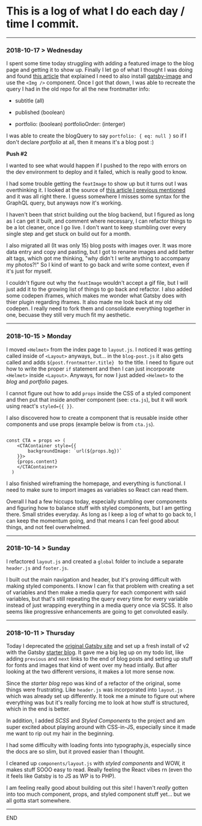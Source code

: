 # This is a log of what I do each day / time I commit.

---

### 2018-10-17 > Wednesday

I spent some time today struggling with adding a featured image to the blog page and getting it to show up. Finally I let go of what I thought I was doing and found [this article](https://codebushi.com/gatsby-featured-images/) that explained I need to also install [gatsby-image](https://www.gatsbyjs.org/packages/gatsby-image/) and use the `<Img />` component. Once I got that down, I was able to recreate the query I had in the old repo for all the new frontmatter info:

* subtitle (all)
* published (boolean)

* portfolio: (boolean)
portfolioOrder: (interger)

I was able to create the blogQuery to say  `portfolio: { eq: null }` so if I don't declare *portfolio* at all, then it means it's a blog post :)

**Push #2**

I wanted to see what would happen if I pushed to the repo with errors on the dev environment to deploy and it failed, which is really good to know.

I had some trouble getting the `featImage` to show up but it turns out I was overthinking it. I looked at the source of [this article I previous mentioned](https://codebushi.com/gatsby-featured-images/) and it was all right there. I guess somewhere I misses some syntax for the GraphQL query, but anyways now it's working.

I haven't been that strict building out the blog backend, but I figured as long as I can get it built, and comment where necessary, I can refactor things to be a lot cleaner, once I go live. I don't want to keep stumbling over every single step and get stuck on build out for a month.

I also migrated all (It was only 15) blog posts with images over. It was more data entry and copy and pasting, but I got to rename images and add better alt tags, which got me thinking, "why didn't I write anything to accompany my photos?!" So I kind of want to go back and write some context, even if it's just for myself.

I couldn't figure out why the `featImage` wouldn't accept a gif file, but I will just add it to the growing list of things to go back and refactor. I also added some codepen iframes, which makes me wonder what Gatsby does with thier plugin regarding iframes. It also made me look back at my old codepen. I really need to fork them and consolidate everything together in one, becuase they still very much fit my aesthetic. 


---


### 2018-10-15 > Monday

I moved `<Helmet>` from the index page to `layout.js`. I noticed it was getting called inside of `<Layout>` anyways, but... in the `blog-post.js`  it also gets called and adds `${post.frontmatter.title} ` to the title. I need to figure out how to write the proper `if` statement and then I can just incorporate `<Helmet>` inside `<Layout>`. Anyways, for now I just added `<Helmet>` to the *blog* and *portfolio* pages.

I cannot figure out how to add `props` inside the CSS of a styled component and then put that inside another component (see: `cta.js`), but it will work using react's `styled={{ }}`. 

I also discovered how to create a component that is reusable inside other components and use props (example below is from `cta.js`).

```

const CTA = props => (
    <CTAContainer style={{
        backgroundImage: `url(${props.bg})`
    }}>
    {props.content}
    </CTAContainer>
  )

```


I also finished wireframing the homepage, and everything is functional. I need to make sure to import images as variables so React can read them. 

Overall I had a few hiccups today, especially stumbling over components and figuring how to balance stuff with styled components, but I am getting there. Small strides everyday. As long as I keep a log of what to go back to, I can keep the momentum going, and that means I can feel good about things, and not feel overwhelmed.


---


### 2018-10-14 > Sunday

I refactored `layout.js` and created a `global` folder to include a separate `header.js` and `footer.js`.

I built out the main navigation and header, but it's proving difficult with making styled components. I know I can fix that problem with creating a set of variables and then make a media query for each component with said variables, but that's still repeating the query every time for every variable instead of just wrapping everything in a media query once via SCSS. It also seems like progressive enhancements are going to get convoluted easily.


---


### 2018-10-11 > Thursday

Today I deprecated the [original Gatsby site](https://github.com/buildingsareheavy/Buildings-Are-Heavy-deprecated-) and set up a fresh install of v2 with the Gatsby [starter blog](https://github.com/gatsbyjs/gatsby-starter-blog). It gave me a big leg up on my todo list, like adding `previous` and `next` links to the end of blog posts and setting up stuff for fonts and images that kind of went over my head intially. But after looking at the two different versions, it makes a lot more sense now.

Since the *starter blog* repo was kind of a refactor of the original, some things were frustrating. Like `header.js` was incorporated into `layout.js` which was already set up differently. It took me a minute to figure out where everything was but it's really forcing me to look at how stuff is structured, which in the end is better.

In addition, I added *SCSS* and *Styled Components* to the project and am super excited about playing around with CSS-in-JS, especially since it made me want to rip out my hair in the beginning.

I had some difficulty with loading fonts into typography.js, especially since the docs are so slim, but it proved easier than I thought. 

I cleaned up `components/layout.js` with *styled components* and WOW, it makes stuff SOOO easy to read. Really feeling the React vibes rn (even tho it feels like Gatsby is to JS as WP is to PHP).

I am feeling really good about building out this site! I haven't *really* gotten into too much component, props, and styled component stuff yet... but we all gotta start somewhere.


---


END